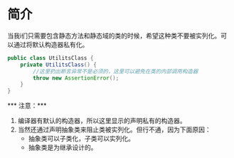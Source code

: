 # 简介
当我i们只需要包含静态方法和静态域的类的时候，希望这种类不要被实列化。可以通过将默认构造器私有化。
```java
public class UtilitsClass {
	private UtilitsClass() {
		//这里扔出断言异常不是必须的，这里可以避免在类的内部调用构造器
		throw new AssertionError();
	}
}
```
*** 注意：***
1. 编译器有默认的构造器，所以这里显示的声明私有的构造器。
2. 当然还通过声明抽象类来阻止类被实列化。但行不通，因为下面原因：
	- 抽象类可以子类化，子类可以实列化。
	- 抽象类是为继承设计的。

